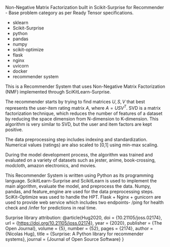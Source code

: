 Non-Negative Matrix Factorization built in Scikit-Surprise for Recommender - Base problem category as per Ready Tensor specifications.

- sklearn
- Scikit-Surprise
- python
- pandas
- numpy
- scikit-optimize
- flask
- nginx
- uvicorn
- docker
- recommender system

This is a Recommender System that uses Non-Negative Matrix Factorization (NMF) implemented through SciKitLearn-Surprise.

The recommender starts by trying to find matrices $U,S,V$ that best represents the user-item rating matrix $A$, where $A = USV^T$. SVD is a matrix factorization technique, which reduces the number of features of a dataset by reducing the space dimension from N-dimension to K-dimension. This algorithm is very similar to SVD, but the user and item factors are kept positive.

The data preprocessing step includes indexing and standardization. Numerical values (ratings) are also scaled to [0,1] using min-max scaling.

During the model development process, the algorithm was trained and evaluated on a variety of datasets such as jester, anime, book-crossing, modcloth, amazon electronics, and movies.

This Recommender System is written using Python as its programming language. ScikitLearn-Surprise and ScikitLearn is used to implement the main algorithm, evaluate the model, and preprocess the data. Numpy, pandas, and feature_engine are used for the data preprocessing steps. SciKit-Optimize was used to handle the HPT. Flask + Nginx + gunicorn are used to provide web service which includes two endpoints- /ping for health check and /infer for predictions in real time.

Surprise library attribution:
@article{Hug2020,
doi = {10.21105/joss.02174},
url = {https://doi.org/10.21105/joss.02174},
year = {2020},
publisher = {The Open Journal},
volume = {5},
number = {52},
pages = {2174},
author = {Nicolas Hug},
title = {Surprise: A Python library for recommender systems},
journal = {Journal of Open Source Software}
}
